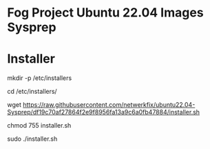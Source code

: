 # Fog Project Ubuntu 22.04 Images Sysprep
# Installer

mkdir -p /etc/installers

cd /etc/installers/

wget https://raw.githubusercontent.com/netwerkfix/ubuntu22.04-Sysprep/df19c70af27864f2e9f8956fa13a9c6a0fb47884/installer.sh

chmod 755 installer.sh
  
sudo ./installer.sh
